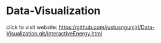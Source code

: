 # Data-Visualization
click to visit website: https://github.com/justusngunjiri/Data-Visualization.git/InteractiveEnergy.html
